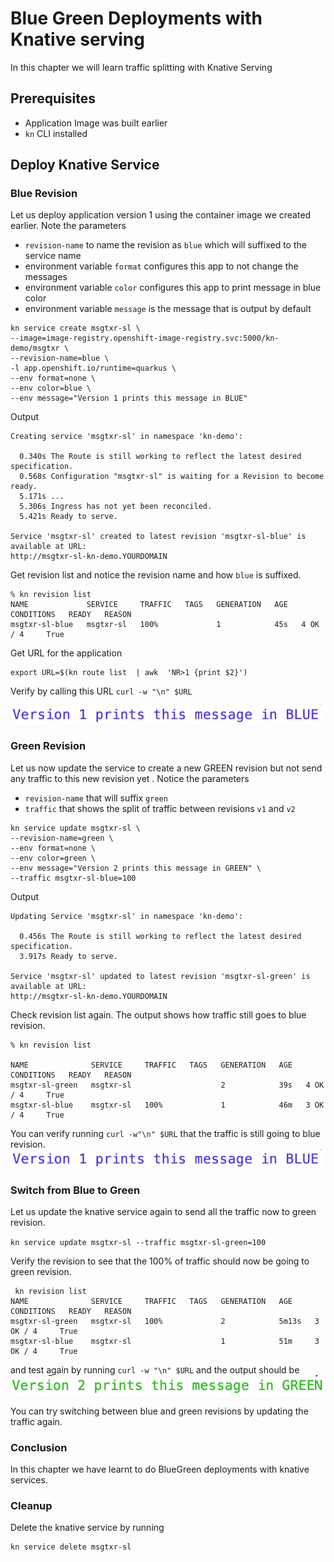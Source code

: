 # Blue Green Deployments with Knative serving
In this chapter we will learn traffic splitting with Knative Serving

## Prerequisites
* Application Image was built earlier
* `kn` CLI installed

## Deploy Knative Service

### Blue Revision
Let us deploy application version 1 using the container image we created earlier. Note the parameters 
* `revision-name` to name the revision as `blue` which will suffixed to the service name
* environment variable `format` configures this app to not change the messages
* environment variable `color` configures this app to print message in blue color
* environment variable `message` is the message that is output by default
  
```
kn service create msgtxr-sl \
--image=image-registry.openshift-image-registry.svc:5000/kn-demo/msgtxr \
--revision-name=blue \
-l app.openshift.io/runtime=quarkus \
--env format=none \
--env color=blue \
--env message="Version 1 prints this message in BLUE"
```
Output
```
Creating service 'msgtxr-sl' in namespace 'kn-demo':

  0.340s The Route is still working to reflect the latest desired specification.
  0.568s Configuration "msgtxr-sl" is waiting for a Revision to become ready.
  5.171s ...
  5.306s Ingress has not yet been reconciled.
  5.421s Ready to serve.

Service 'msgtxr-sl' created to latest revision 'msgtxr-sl-blue' is available at URL:
http://msgtxr-sl-kn-demo.YOURDOMAIN
```
Get revision list and notice the revision name and how `blue` is suffixed. 
```
% kn revision list
NAME             SERVICE     TRAFFIC   TAGS   GENERATION   AGE   CONDITIONS   READY   REASON
msgtxr-sl-blue   msgtxr-sl   100%             1            45s   4 OK / 4     True 
```

Get URL for the application

```
export URL=$(kn route list  | awk  'NR>1 {print $2}')
```
Verify by calling this URL `curl -w "\n" $URL`

![topology image](./images/bluegreen1.png)

### Green Revision

Let us now update the service to create a new GREEN revision but not send any traffic to this new revision yet . Notice the parameters
* `revision-name` that will suffix `green`
* `traffic` that shows the split of traffic between revisions `v1` and `v2`

```
kn service update msgtxr-sl \
--revision-name=green \
--env format=none \
--env color=green \
--env message="Version 2 prints this message in GREEN" \
--traffic msgtxr-sl-blue=100
```

Output
```
Updating Service 'msgtxr-sl' in namespace 'kn-demo':

  0.456s The Route is still working to reflect the latest desired specification.
  3.917s Ready to serve.

Service 'msgtxr-sl' updated to latest revision 'msgtxr-sl-green' is available at URL:
http://msgtxr-sl-kn-demo.YOURDOMAIN
```

Check revision list again. The output shows how traffic still goes to blue revision. 

```
% kn revision list

NAME              SERVICE     TRAFFIC   TAGS   GENERATION   AGE   CONDITIONS   READY   REASON
msgtxr-sl-green   msgtxr-sl                    2            39s   4 OK / 4     True    
msgtxr-sl-blue    msgtxr-sl   100%             1            46m   3 OK / 4     True
```

You can verify running `curl -w"\n" $URL` that the traffic is still going to blue revision.
![topology image](./images/bluegreen1.png)

### Switch from Blue to Green

Let us update the knative service again to send all the traffic now to green revision.

`kn service update msgtxr-sl --traffic msgtxr-sl-green=100`

Verify the revision to see that the 100% of traffic should now be going to green revision.

```
 kn revision list
NAME              SERVICE     TRAFFIC   TAGS   GENERATION   AGE     CONDITIONS   READY   REASON
msgtxr-sl-green   msgtxr-sl   100%             2            5m13s   3 OK / 4     True    
msgtxr-sl-blue    msgtxr-sl                    1            51m     3 OK / 4     True
```

and test again by running `curl -w "\n" $URL`  and the output should be
![topology image](./images/bluegreen2.png)

You can try switching between blue and green revisions by updating the traffic again.

### Conclusion

In this chapter we have learnt to do BlueGreen deployments with knative services.

### Cleanup

Delete the knative service by running

```
kn service delete msgtxr-sl
```



